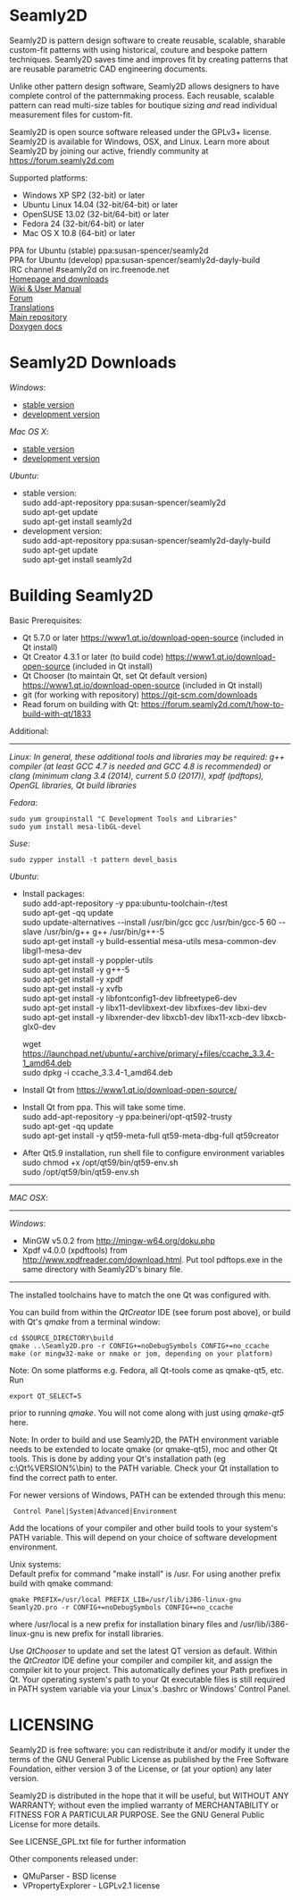 Seamly2D
====================

Seamly2D is pattern design software to create reusable, scalable, sharable custom-fit patterns with using historical, couture and bespoke pattern techniques. Seamly2D saves time and improves fit by creating patterns that are reusable parametric CAD engineering documents. 

Unlike other pattern design software, Seamly2D allows designers to have complete control of the patternmaking process. Each reusable, scalable pattern can read multi-size tables for boutique sizing *and* read individual measurement files for custom-fit.

Seamly2D is open source software released under the GPLv3+ license.  Seamly2D is available for Windows, OSX, and Linux.  Learn more about Seamly2D by joining our active, friendly community at https://forum.seamly2d.com

Supported platforms:  
   * Windows XP SP2 (32-bit) or later   
   * Ubuntu Linux 14.04 (32-bit/64-bit) or later   
   * OpenSUSE 13.02 (32-bit/64-bit) or later   
   * Fedora 24 (32-bit/64-bit) or later  
   * Mac OS X 10.8 (64-bit) or later  

PPA for Ubuntu (stable)    ppa:susan-spencer/seamly2d  
PPA for Ubuntu (develop)   ppa:susan-spencer/seamly2d-dayly-build   
IRC channel                #seamly2d on irc.freenode.net    
[Homepage and downloads](https://fashionfreedom.eu)  
[Wiki & User Manual](https://wiki.seamly2d.com)  
[Forum](https://forum.seamly2d.com/)  
[Translations](https://www.transifex.com/organization/valentina)  
[Main repository](https://github.com/fashionfreedom/seamly2d)  
[Doxygen docs](https://seamly2d.github.io/)  

Seamly2D Downloads  
================
<em>Windows</em>:
  
* [stable version](https://bintray.com/fashionfreedom/Seamly2D/Seamly2D-win_release)  
* [development version](https://bintray.com/fashionfreedom/Seamly2D/Seamly2D-win_auto-upload)  

<em>Mac OS X</em>:  

* [stable version](https://bintray.com/fashionfreedom/Seamly2D/Seamly2D-mac_release)  
* [development version](https://bintray.com/fashionfreedom/Seamly2D/Seamly2D-mac_auto-upload)  

<em>Ubuntu</em>:  

* stable version:  
sudo add-apt-repository ppa:susan-spencer/seamly2d  
sudo apt-get update  
sudo apt-get install seamly2d  
* development version:  
sudo add-apt-repository ppa:susan-spencer/seamly2d-dayly-build  
sudo apt-get update  
sudo apt-get install seamly2d  

Building Seamly2D
================

Basic Prerequisites:  
   * Qt 5.7.0 or later https://www1.qt.io/download-open-source (included in Qt install)  
   * Qt Creator 4.3.1 or later (to build code) https://www1.qt.io/download-open-source (included in Qt install)  
   * Qt Chooser (to maintain Qt, set Qt default version) https://www1.qt.io/download-open-source (included in Qt install)  
   * git (for working with repository)  https://git-scm.com/downloads  
   * Read forum on building with Qt: https://forum.seamly2d.com/t/how-to-build-with-qt/1833
   
Additional:
________________
*Linux: In general, these additional tools and libraries may be required:
 g++ compiler (at least GCC 4.7 is needed and GCC 4.8 is recommended) or clang (minimum clang 3.4 (2014), current 5.0 (2017)), xpdf (pdftops), OpenGL libraries, Qt build libraries*

<em>Fedora</em>: 
     
    sudo yum groupinstall "C Development Tools and Libraries"  
    sudo yum install mesa-libGL-devel  
     
<em>Suse</em>: 
     
    sudo zypper install -t pattern devel_basis  
         
<em>Ubuntu</em>:  
 
* Install packages:  
    sudo add-apt-repository -y ppa:ubuntu-toolchain-r/test     
    sudo apt-get -qq update  
    sudo update-alternatives --install /usr/bin/gcc gcc /usr/bin/gcc-5 60 --slave /usr/bin/g++ g++ /usr/bin/g++-5  
    sudo apt-get install -y build-essential mesa-utils mesa-common-dev libgl1-mesa-dev  
    sudo apt-get install -y poppler-utils  
    sudo apt-get install -y g++-5  
    sudo apt-get install -y xpdf  
    sudo apt-get install -y xvfb  
    sudo apt-get install -y libfontconfig1-dev libfreetype6-dev  
    sudo apt-get install -y libx11-devlibxext-dev libxfixes-dev libxi-dev  
    sudo apt-get install -y libxrender-dev libxcb1-dev libx11-xcb-dev libxcb-glx0-dev 
     
    wget https://launchpad.net/ubuntu/+archive/primary/+files/ccache_3.3.4-1_amd64.deb  
    sudo dpkg -i ccache_3.3.4-1_amd64.deb 
  
* Install Qt from https://www1.qt.io/download-open-source/ 
* Install Qt from ppa. This will take some time.  
    sudo add-apt-repository -y ppa:beineri/opt-qt592-trusty  
    sudo apt-get -qq update  
    sudo apt-get install -y qt59-meta-full qt59-meta-dbg-full qt59creator  
* After Qt5.9 installation, run shell file to configure environment variables  
    sudo chmod +x /opt/qt59/bin/qt59-env.sh  
    sudo /opt/qt59/bin/qt59-env.sh  
   
________________

 <em>MAC OSX</em>:  
________________

<em>Windows</em>: 

* MinGW v5.0.2 from http://mingw-w64.org/doku.php  
* Xpdf v4.0.0 (xpdftools) from http://www.xpdfreader.com/download.html. Put tool pdftops.exe in the same directory with Seamly2D's binary file.  

________________

The installed toolchains have to match the one Qt was configured with.

You can build from within the <em>QtCreator</em> IDE (see forum post above), or build with Qt's <em>qmake</em> from a terminal window:

    cd $SOURCE_DIRECTORY\build
    qmake ..\Seamly2D.pro -r CONFIG+=noDebugSymbols CONFIG+=no_ccache
    make (or mingw32-make or nmake or jom, depending on your platform)

Note: On some platforms e.g. Fedora, all Qt-tools come as qmake-qt5, etc. Run 

    export QT_SELECT=5

prior to running <em>qmake</em>. You will not come along with just using <em>qmake-qt5</em> here.

Note: In order to build and use Seamly2D, the PATH environment variable needs to be extended to locate qmake (or qmake-qt5), moc and other Qt tools. This is done by adding your Qt's installation path (eg c:\Qt\%VERSION%\bin) to the PATH variable. Check your Qt installation to find the correct path to enter. 

For newer versions of Windows, PATH can be extended through this menu:

     Control Panel|System|Advanced|Environment

Add the locations of your compiler and other build tools to your system's PATH variable. This will depend on your choice of software development environment.

Unix systems:  
Default prefix for command "make install" is /usr. For using another prefix build with qmake command:  

    qmake PREFIX=/usr/local PREFIX_LIB=/usr/lib/i386-linux-gnu Seamly2D.pro -r CONFIG+=noDebugSymbols CONFIG+=no_ccache

where /usr/local is a new prefix for installation binary files and /usr/lib/i386-linux-gnu is new prefix for install libraries.  

Use <em>QtChooser</em> to update and set the latest QT version as default. Within the <em>QtCreator</em> IDE define your compiler and compiler kit, and assign the compiler kit to your project. This automatically defines your Path prefixes in Qt. Your operating system's path to your Qt executable files is still required in PATH system variable via your Linux's .bashrc or Windows' Control Panel.

LICENSING
================
Seamly2D is free software: you can redistribute it and/or modify
it under the terms of the GNU General Public License as published by
the Free Software Foundation, either version 3 of the License, or
(at your option) any later version.

Seamly2D is distributed in the hope that it will be useful,
but WITHOUT ANY WARRANTY; without even the implied warranty of
MERCHANTABILITY or FITNESS FOR A PARTICULAR PURPOSE.  See the
GNU General Public License for more details.

See LICENSE_GPL.txt file for further information

Other components released under:  
* QMuParser - BSD license  
* VPropertyExplorer - LGPLv2.1 license  

